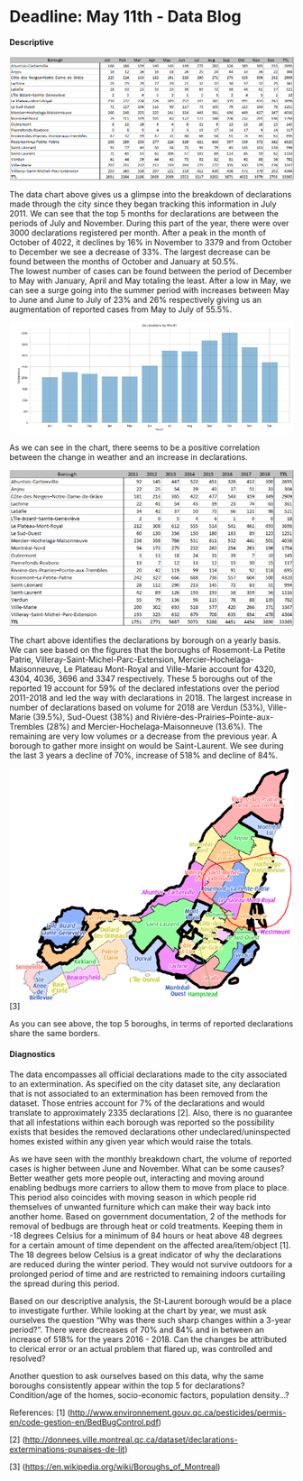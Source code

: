 # Deadline: May 11th - Data Blog




#### Descriptive


 <img src="bb_boro_mth.png" width="600">

The data chart above gives us a glimpse into the breakdown of declarations made through the city since they began tracking this information in July 2011.  We can see that the top 5 months for declarations are between the periods of July and November.  During this part of the year, there were over 3000 declarations registered per month.  After a peak in the month of October of 4022, it declines by 16% in November to 3379 and from October to December we see a decrease of 33%.  The largest decrease can be found between the months of October and January at 50.5%.  
The lowest number of cases can be found between the period of December to May with January, April and May totaling the least.  After a low in May, we can see a surge going into the summer period with increases between May to June and June to July of 23% and 26% respectively giving us an augmentation of reported cases from May to July of 55.5%.



<img src="bymonth.PNG" width="600">


As we can see in the chart, there seems to be a positive correlation between the change in weather and an increase in declarations.


<img src="bb_boro_year.png" width="600">


The chart above identifies the declarations by borough on a yearly basis.  We can see based on the figures that the boroughs of Rosemont-La Petite Patrie, Villeray-Saint-Michel-Parc-Extension, Mercier-Hochelaga-Maisonneuve, Le Plateau Mont-Royal and Ville-Marie account for 4320, 4304, 4036, 3696 and 3347 respectively.  These 5 boroughs out of the reported 19 account for 59% of the declared infestations over the period 2011-2018 and led the way with declarations in 2018.  The largest increase in number of declarations based on volume for 2018 are Verdun (53%), Ville-Marie (39.5%), Sud-Ouest (38%) and Rivière-des-Prairies–Pointe-aux-Trembles (28%) and Mercier-Hochelaga-Maisonneuve (13.6%).  The remaining are very low volumes or a decrease from the previous year.  A borough to gather more insight on would be Saint-Laurent.  We see during the last 3 years a decline of 70%, increase of 518% and decline of 84%.


<img src="boro_map2.PNG" width="500"> [3]



As you can see above, the top 5 boroughs, in terms of reported declarations share the same borders.


#### Diagnostics

The data encompasses all official declarations made to the city associated to an extermination. As specified on the city dataset site, any declaration that is not associated to an extermination has been removed from the dataset. Those entries account for 7% of the declarations and would translate to approximately 2335 declarations [2].  Also, there is no guarantee that all infestations within each borough was reported so the possibility exists that besides the removed declarations other undeclared/uninspected homes existed within any given year which would raise the totals.

As we have seen with the monthly breakdown chart, the volume of reported cases is higher between June and November. What can be some causes? Better weather gets more people out, interacting and moving around enabling bedbugs more carriers to allow them to move from place to place. This period also coincides with moving season in which people rid themselves of unwanted furniture which can make their way back into another home.  Based on government documentation, 2 of the methods for removal of bedbugs are through heat or cold treatments.  Keeping them in -18 degrees Celsius for a minimum of 84 hours or heat above 48 degrees for a certain amount of time dependent on the affected area/item/object [1]. The 18 degrees below Celsius is a great indicator of why the declarations are reduced during the winter period. They would not survive outdoors for a prolonged period of time and are restricted to remaining indoors curtailing the spread during this period.

Based on our descriptive analysis, the St-Laurent borough would be a place to investigate further.  While looking at the chart by year, we must ask ourselves the question “Why was there such sharp changes within a 3-year period?”.  There were decreases of 70% and 84% and in between an increase of 518% for the years 2016 - 2018.  Can the changes be attributed to clerical error or an actual problem that flared up, was controlled and resolved?

Another question to ask ourselves based on this data, why the same boroughs consistently appear within the top 5 for declarations?  Condition/age of the homes, socio-economic factors, population density…?

References:
[1] (http://www.environnement.gouv.qc.ca/pesticides/permis-en/code-gestion-en/BedBugControl.pdf)

[2] (http://donnees.ville.montreal.qc.ca/dataset/declarations-exterminations-punaises-de-lit)

[3] (https://en.wikipedia.org/wiki/Boroughs_of_Montreal)
